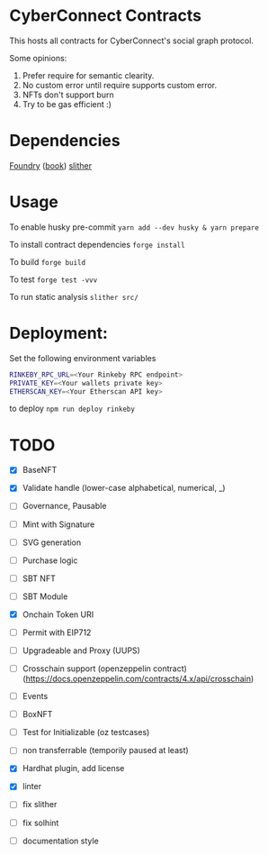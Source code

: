 # CyberConnect Contracts

This hosts all contracts for CyberConnect's social graph protocol.

Some opinions:
1. Prefer require for semantic clearity. 
2. No custom error until require supports custom error.
3. NFTs don't support burn
4. Try to be gas efficient :)


# Dependencies

[Foundry](https://github.com/foundry-rs/foundry) ([book](https://book.getfoundry.sh/))
[slither](https://github.com/crytic/slither)


# Usage
To enable husky pre-commit
`yarn add --dev husky & yarn prepare`

To install contract dependencies
`forge install`

To build
`forge build`

To test
`forge test -vvv`

To run static analysis
`slither src/`

# Deployment:

Set the following environment variables

```bash
RINKEBY_RPC_URL=<Your Rinkeby RPC endpoint>
PRIVATE_KEY=<Your wallets private key>
ETHERSCAN_KEY=<Your Etherscan API key>
```

to deploy
`npm run deploy rinkeby`

# TODO
- [x] BaseNFT
- [x] Validate handle (lower-case alphabetical, numerical, _)
- [ ] Governance, Pausable
- [ ] Mint with Signature
- [ ] SVG generation
- [ ] Purchase logic
- [ ] SBT NFT
- [ ] SBT Module
- [x] Onchain Token URI
- [ ] Permit with EIP712
- [ ] Upgradeable and Proxy (UUPS)
- [ ] Crosschain support (openzeppelin contract) (https://docs.openzeppelin.com/contracts/4.x/api/crosschain)
- [ ] Events
- [ ] BoxNFT
- [ ] Test for Initializable (oz testcases)
- [ ] non transferrable (temporily paused at least)

- [x] Hardhat plugin, add license
- [x] linter
- [ ] fix slither
- [ ] fix solhint
- [ ] documentation style
